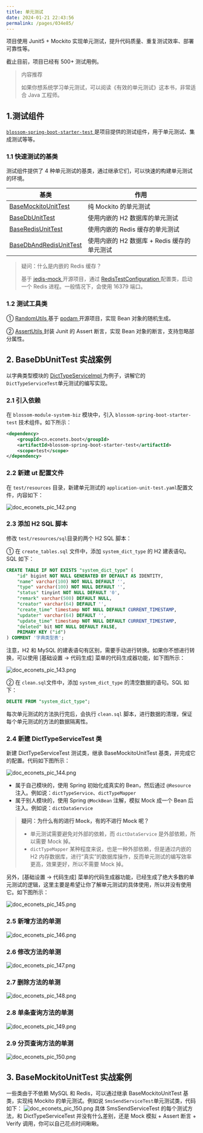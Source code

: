 ```yaml
---
title: 单元测试
date: 2024-01-21 22:43:56
permalink: /pages/034e85/
---
```


项目使用 Junit5 + Mockito 实现单元测试，提升代码质量、重复测试效率、部署可靠性等。

截止目前，项目已经有 500+ 测试用例。

> 内容推荐
>
> 如果你想系统学习单元测试，可以阅读《有效的单元测试》这本书，非常适合 Java 工程师。

## 1.测试组件

[`blossom-spring-boot-starter-test` ](https://github.com/EcoNetsTech/econets-vue/tree/master/blossom-framework/blossom-spring-boot-starter-test)是项目提供的测试组件，用于单元测试、集成测试等等。

### 1.1 快速测试的基类

测试组件提供了 4 种单元测试的基类，通过继承它们，可以快速的构建单元测试的环境。

| 基类                                                         | 作用                                        |
| ------------------------------------------------------------ | ------------------------------------------- |
| [BaseMockitoUnitTest](https://github.com/EcoNetsTech/econets-vue/blob/master/blossom-framework/blossom-spring-boot-starter-test/src/main/java/cn/econets/blossom/framework/test/core/ut/BaseMockitoUnitTest.java) | 纯 Mockito 的单元测试                       |
| [BaseDbUnitTest](https://github.com/EcoNetsTech/econets-vue/blob/master/blossom-framework/blossom-spring-boot-starter-test/src/main/java/cn/econets/blossom/framework/test/core/ut/BaseDbUnitTest.java) | 使用内嵌的 H2 数据库的单元测试              |
| [BaseRedisUnitTest](https://github.com/EcoNetsTech/econets-vue/blob/master/blossom-framework/blossom-spring-boot-starter-test/src/main/java/cn/econets/blossom/framework/test/core/ut/BaseRedisUnitTest.java) | 使用内嵌的 Redis 缓存的单元测试             |
| [BaseDbAndRedisUnitTest](https://github.com/EcoNetsTech/econets-vue/blob/master/blossom-framework/blossom-spring-boot-starter-test/src/main/java/cn/econets/blossom/framework/test/core/ut/BaseDbAndRedisUnitTest.java) | 使用内嵌的 H2 数据库 + Redis 缓存的单元测试 |

> 疑问：什么是内嵌的 Redis 缓存？
>
> 基于 [jedis-mock ](https://github.com/fppt/jedis-mock)开源项目，通过 [RedisTestConfiguration ](https://github.com/EcoNetsTech/econets-vue/blob/master/blossom-framework/blossom-spring-boot-starter-test/src/main/java/cn/econets/blossom/framework/test/config/RedisTestConfiguration.java)配置类，启动一个 Redis 进程。一般情况下，会使用 16379 端口。

### 1.2 测试工具类

① [RandomUtils ](https://github.com/EcoNetsTech/econets-vue/blob/master/blossom-framework/blossom-spring-boot-starter-test/src/main/java/cn/econets/blossom/framework/test/core/util/RandomUtils.java)基于 [podam ](https://github.com/mtedone/podam)开源项目，实现 Bean 对象的随机生成。

② [AssertUtils ](https://github.com/EcoNetsTech/econets-vue/blob/master/blossom-framework/blossom-spring-boot-starter-test/src/main/java/cn/econets/blossom/framework/test/core/util/AssertUtils.java)封装 Junit 的 Assert 断言，实现 Bean 对象的断言，支持忽略部分属性。

## 2. BaseDbUnitTest 实战案例

以字典类型模块的 [DictTypeServiceImpl ](https://github.com/EcoNetsTech/econets-vue/blob/master/blossom-module-system/blossom-module-system-biz/src/main/java/cn/econets/blossom/module/system/service/dict/DictDataServiceImpl.java)为例子，讲解它的 `DictTypeServiceTest`单元测试的编写实现。

### 2.1 引入依赖

在 `blossom-module-system-biz` 模块中，引入 `blossom-spring-boot-starter-test` 技术组件。如下所示：

```xml
<dependency>
    <groupId>cn.econets.boot</groupId>
    <artifactId>blossom-spring-boot-starter-test</artifactId>
    <scope>test</scope>
</dependency>
```

### 2.2 新建 ut 配置文件

在 `test/resources` 目录，新建单元测试的 `application-unit-test.yaml`配置文件，内容如下：

![doc_econets_pic_142.png](https://oss.ximu233.com/econets-vue/doc_econets_pic_142.png)

### 2.3 添加 H2 SQL 脚本

修改 `test/resources/sql`目录的两个 H2 SQL 脚本：

① 在 `create_tables.sql` 文件中，添加 `system_dict_type` 的 H2 建表语句。SQL 如下：

```sql
CREATE TABLE IF NOT EXISTS "system_dict_type" (
    "id" bigint NOT NULL GENERATED BY DEFAULT AS IDENTITY,
    "name" varchar(100) NOT NULL DEFAULT '',
    "type" varchar(100) NOT NULL DEFAULT '',
    "status" tinyint NOT NULL DEFAULT '0',
    "remark" varchar(500) DEFAULT NULL,
    "creator" varchar(64) DEFAULT '',
    "create_time" timestamp NOT NULL DEFAULT CURRENT_TIMESTAMP,
    "updater" varchar(64) DEFAULT '',
    "update_time" timestamp NOT NULL DEFAULT CURRENT_TIMESTAMP,
    "deleted" bit NOT NULL DEFAULT FALSE,
    PRIMARY KEY ("id")
) COMMENT '字典类型表';
```

注意，H2 和 MySQL 的建表语句有区别，需要手动进行转换。如果你不想进行转换，可以使用 [基础设置 -> 代码生成] 菜单的代码生成器功能，如下图所示：

![doc_econets_pic_143.png](https://oss.ximu233.com/econets-vue/doc_econets_pic_143.png)

② 在 `clean.sql`文件中，添加 `system_dict_type` 的清空数据的语句。SQL 如下：

```sql
DELETE FROM "system_dict_type";
```

每次单元测试的方法执行完后，会执行 `clean.sql` 脚本，进行数据的清理，保证每个单元测试的方法的数据隔离性。

### 2.4 新建 DictTypeServiceTest 类

新建 DictTypeServiceTest 测试类，继承 BaseMockitoUnitTest 基类，并完成它的配置。代码如下图所示：

![doc_econets_pic_144.png](https://oss.ximu233.com/econets-vue/doc_econets_pic_144.png)

- 属于自己模块的，使用 Spring 初始化成真实的 Bean，然后通过 `@Resource` 注入。例如说：`dictTypeService`、`dictTypeMapper`
- 属于别人模块的，使用 Spring `@MockBean` 注解，模拟 Mock 成一个 Bean 后注入。例如说：`dictDataService`

> **疑问：为什么有的进行 Mock，有的不进行 Mock 呢？**
>
> - 单元测试需要避免对外部的依赖，而 `dictDataService` 是外部依赖，所以需要 Mock 掉。
> - `dictTypeMapper` 某种程度来说，也是一种外部依赖，但是通过内嵌的 H2 内存数据库，进行“真实”的数据库操作，反而单元测试的编写效率更高，效果更好，所以不需要 Mock 掉。

另外，[基础设置 -> 代码生成] 菜单的代码生成器功能，已经生成了绝大多数的单元测试的逻辑，这里主要是希望让你了解单元测试的具体使用，所以并没有使用它。如下图所示：

![doc_econets_pic_145.png](https://oss.ximu233.com/econets-vue/doc_econets_pic_145.png)

### 2.5 新增方法的单测

![doc_econets_pic_146.png](https://oss.ximu233.com/econets-vue/doc_econets_pic_146.png)

### 2.6 修改方法的单测

![doc_econets_pic_147.png](https://oss.ximu233.com/econets-vue/doc_econets_pic_147.png)

### 2.7 删除方法的单测

![doc_econets_pic_148.png](https://oss.ximu233.com/econets-vue/doc_econets_pic_148.png)

### 2.8 单条查询方法的单测

![doc_econets_pic_149.png](https://oss.ximu233.com/econets-vue/doc_econets_pic_149.png)

### 2.9 分页查询方法的单测

![doc_econets_pic_150.png](https://oss.ximu233.com/econets-vue/doc_econets_pic_150.png)

## 3. BaseMockitoUnitTest 实战案例

一些类由于不依赖 MySQL 和 Redis，可以通过继承 BaseMockitoUnitTest 基类，实现纯 Mockito 的单元测试。例如说 `SmsSendServiceTest`单元测试类，代码如下：
![doc_econets_pic_150.png](https://oss.ximu233.com/econets-vue/doc_econets_pic_151.png)
具体 SmsSendServiceTest 的每个测试方法，和 DictTypeServiceTest 并没有什么差别，还是 Mock 模拟 + Assert 断言 + Verify 调用，你可以自己花点时间瞅瞅。